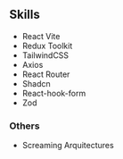 

## Skills

- React Vite
- Redux Toolkit
- TailwindCSS
- Axios
- React Router
- Shadcn
- React-hook-form
- Zod


### Others

- Screaming Arquitectures